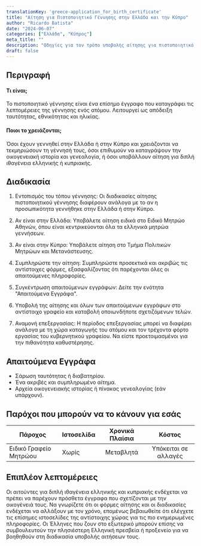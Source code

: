 ```yaml
---
translationKey: 'greece-application_for_birth_certificate'
title: "Αίτηση για Πιστοποιητικό Γέννησης στην Ελλάδα και την Κύπρο"
author: "Ricardo Batista"
date: "2024-06-07"
categories: ["Ελλάδα", "Κύπρος"]
meta_title: ""
description: "Οδηγίες για τον τρόπο υποβολής αίτησης για πιστοποιητικό γέννησης στην Ελλάδα και την Κύπρο για σκοπούς ταυτοποίησης, ιθαγένειας ή γενεαλογικής ιστορίας."
draft: false
---
```


## Περιγραφή
#### Τι είναι;
Το πιστοποιητικό γέννησης είναι ένα επίσημο έγγραφο που καταγράφει τις λεπτομέρειες της γέννησης ενός ατόμου. Λειτουργεί ως απόδειξη ταυτότητας, εθνικότητας και ηλικίας.

#### Ποιοι το χρειάζονται;
Όσοι έχουν γεννηθεί στην Ελλάδα ή στην Κύπρο και χρειάζονται να τεκμηριώσουν τη γέννησή τους, όσοι επιθυμούν να καταγράψουν την οικογενειακή ιστορία και γενεαλογία, ή όσοι υποβάλλουν αίτηση για διπλή ιθαγένεια ελληνικής ή κυπριακής.

## Διαδικασία

1. Εντοπισμός του τόπου γέννησης: Οι διαδικασίες αίτησης πιστοποιητικού γέννησης διαφέρουν ανάλογα με το αν η προσωπικότητα γεννήθηκε στην Ελλάδα ή στην Κύπρο.

2. Αν είναι στην Ελλάδα: Υποβάλετε αίτηση ειδικά στο Ειδικό Μητρώο Αθηνών, όπου είναι κεντρικεύονται όλα τα ελληνικά μητρώα γεννήσεων.

3. Αν είναι στην Κύπρο: Υποβάλετε αίτηση στο Τμήμα Πολιτικών Μητρώων και Μετανάστευσης.

4. Συμπληρώστε την αίτηση: Συμπληρώστε προσεκτικά και ακριβώς τις αντίστοιχες φόρμες, εξασφαλίζοντας ότι παρέχονται όλες οι απαιτούμενες πληροφορίες.

5. Συγκέντρωση απαιτούμενων εγγράφων: Δείτε την ενότητα "Απαιτούμενα Εγγράφα".

6. Υποβολή της αίτησης και όλων των απαιτούμενων εγγράφων στο αντίστοιχο γραφείο και καταβολή οποιωνδήποτε σχετιζόμενων τελών.

7. Αναμονή επεξεργασίας: Η περίοδος επεξεργασίας μπορεί να διαφέρει ανάλογα με τη χώρα καταγωγής του ατόμου και τον τρέχοντα φόρτο εργασίας του κυβερνητικού γραφείου. Να είστε προετοιμασμένοι για την πιθανότητα καθυστέρησης.

## Απαιτούμενα Εγγράφα

- Σάρωση ταυτότητας ή διαβατηρίου.
- Ένα ακριβές και συμπληρωμένο αίτημα.
- Αρχεία οικογενειακής ιστορίας ή πίνακας γενεαλογίας (εάν υπάρχουν).

## Παρόχοι που μπορούν να το κάνουν για εσάς

| Πάροχος        |     Ιστοσελίδα     |     Χρονικά Πλαίσια    |       Κόστος      |
| --------------- | --------------- |  :-------------: | :-------------: |
| Ειδικό Γραφείο Μητρώου      |  Χωρίς     |      Μεταβλητά     |        Υπόκειται σε αλλαγές       |

## Επιπλέον λεπτομέρειες
Οι αιτούντες για διπλή ιθαγένεια ελληνικής και κυπριακής ενδέχεται να πρέπει να παρέχουν πρόσθετα έγγραφα που σχετίζονται με την οικογένειά τους. Να γνωρίζετε ότι οι φόρμες αίτησης και οι διαδικασίες ενδέχεται να αλλάξουν με τον χρόνο, επομένως βεβαιωθείτε ότι ελέγχετε τις επίσημες ιστοσελίδες της αντίστοιχης χώρας για τις πιο ενημερωμένες πληροφορίες. Οι Έλληνες που ζουν στο εξωτερικό μπορούν επίσης να συμβουλευτούν την πλησιέστερη Ελληνική πρεσβεία ή προξενείο για να βοηθηθούν στη διαδικασία υποβολής αιτήσεων τους.